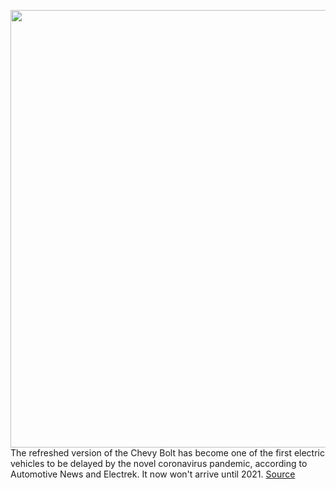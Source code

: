 <img src='https://cdn.vox-cdn.com/thumbor/vPnWG0JVzHUJX-5hGWZtsZuTgr0=/0x0:2040x1530/1200x800/filters:focal(857x602:1183x928)/cdn.vox-cdn.com/uploads/chorus_image/image/66588313/aliptak_180919_2960_5223.0.jpg' width='700px' /><br/>
The refreshed version of the Chevy Bolt has become one of the first electric vehicles to be delayed by the novel coronavirus pandemic, according to Automotive News and Electrek. It now won't arrive until 2021.
<a href='https://www.theverge.com/2020/4/1/21203020/refreshed-chevy-bolt-delay-coronavirus-covid-19'> Source <a/>